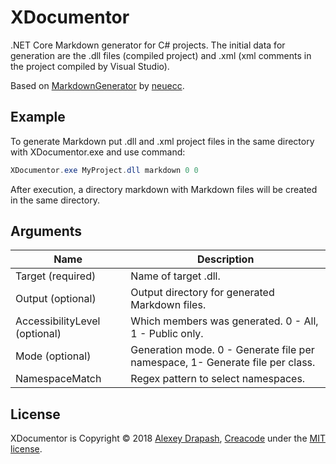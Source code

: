 # XDocumentor

.NET Core Markdown generator for C# projects. The initial data for generation are the .dll files (compiled project) and .xml (xml comments in the project compiled by Visual Studio).

Based on [MarkdownGenerator](https://github.com/neuecc/MarkdownGenerator) by [neuecc](https://github.com/neuecc).

## Example

To generate Markdown put .dll and .xml project files in the same directory with XDocumentor.exe and use command:

```csharp
XDocumentor.exe MyProject.dll markdown 0 0
```

After execution, a directory markdown with  Markdown files will be created in the same directory.

## Arguments

| Name | Description | 
| --- | --- | 
| Target (required) | Name of target .dll. | 
| Output (optional) | Output directory for generated Markdown files. | 
| AccessibilityLevel (optional) | Which members was generated. 0 - All, 1 - Public only. | 
| Mode (optional) | Generation mode. 0 - Generate file per namespace, 1- Generate file per class. |
| NamespaceMatch | Regex pattern to select namespaces. |

## License

XDocumentor is Copyright © 2018  [Alexey Drapash](https://github.com/askalione), [Creacode](http://creacode.ru)  under the  [MIT license](https://github.com/askalione/xdocumentor/blob/master/LICENSE).